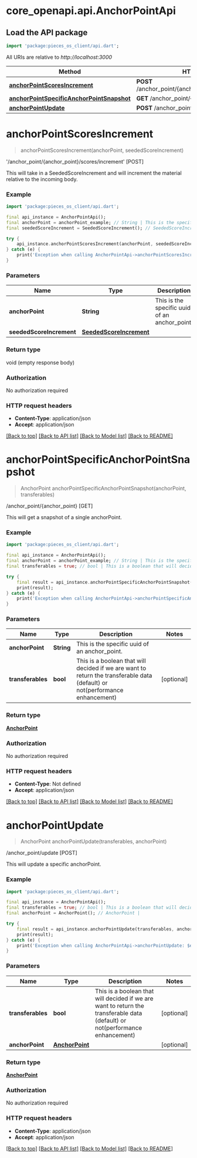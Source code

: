# core_openapi.api.AnchorPointApi

## Load the API package
```dart
import 'package:pieces_os_client/api.dart';
```

All URIs are relative to *http://localhost:3000*

Method | HTTP request | Description
------------- | ------------- | -------------
[**anchorPointScoresIncrement**](AnchorPointApi.md#anchorpointscoresincrement) | **POST** /anchor_point/{anchor_point}/scores/increment | '/anchor_point/{anchor_point}/scores/increment' [POST]
[**anchorPointSpecificAnchorPointSnapshot**](AnchorPointApi.md#anchorpointspecificanchorpointsnapshot) | **GET** /anchor_point/{anchor_point} | /anchor_point/{anchor_point} [GET]
[**anchorPointUpdate**](AnchorPointApi.md#anchorpointupdate) | **POST** /anchor_point/update | /anchor_point/update [POST]


# **anchorPointScoresIncrement**
> anchorPointScoresIncrement(anchorPoint, seededScoreIncrement)

'/anchor_point/{anchor_point}/scores/increment' [POST]

This will take in a SeededScoreIncrement and will increment the material relative to the incoming body.

### Example
```dart
import 'package:pieces_os_client/api.dart';

final api_instance = AnchorPointApi();
final anchorPoint = anchorPoint_example; // String | This is the specific uuid of an anchor_point.
final seededScoreIncrement = SeededScoreIncrement(); // SeededScoreIncrement | 

try {
    api_instance.anchorPointScoresIncrement(anchorPoint, seededScoreIncrement);
} catch (e) {
    print('Exception when calling AnchorPointApi->anchorPointScoresIncrement: $e\n');
}
```

### Parameters

Name | Type | Description  | Notes
------------- | ------------- | ------------- | -------------
 **anchorPoint** | **String**| This is the specific uuid of an anchor_point. | 
 **seededScoreIncrement** | [**SeededScoreIncrement**](SeededScoreIncrement.md)|  | [optional] 

### Return type

void (empty response body)

### Authorization

No authorization required

### HTTP request headers

 - **Content-Type**: application/json
 - **Accept**: application/json

[[Back to top]](#) [[Back to API list]](../README.md#documentation-for-api-endpoints) [[Back to Model list]](../README.md#documentation-for-models) [[Back to README]](../README.md)

# **anchorPointSpecificAnchorPointSnapshot**
> AnchorPoint anchorPointSpecificAnchorPointSnapshot(anchorPoint, transferables)

/anchor_point/{anchor_point} [GET]

This will get a snapshot of a single anchorPoint.

### Example
```dart
import 'package:pieces_os_client/api.dart';

final api_instance = AnchorPointApi();
final anchorPoint = anchorPoint_example; // String | This is the specific uuid of an anchor_point.
final transferables = true; // bool | This is a boolean that will decided if we are want to return the transferable data (default) or not(performance enhancement)

try {
    final result = api_instance.anchorPointSpecificAnchorPointSnapshot(anchorPoint, transferables);
    print(result);
} catch (e) {
    print('Exception when calling AnchorPointApi->anchorPointSpecificAnchorPointSnapshot: $e\n');
}
```

### Parameters

Name | Type | Description  | Notes
------------- | ------------- | ------------- | -------------
 **anchorPoint** | **String**| This is the specific uuid of an anchor_point. | 
 **transferables** | **bool**| This is a boolean that will decided if we are want to return the transferable data (default) or not(performance enhancement) | [optional] 

### Return type

[**AnchorPoint**](AnchorPoint.md)

### Authorization

No authorization required

### HTTP request headers

 - **Content-Type**: Not defined
 - **Accept**: application/json

[[Back to top]](#) [[Back to API list]](../README.md#documentation-for-api-endpoints) [[Back to Model list]](../README.md#documentation-for-models) [[Back to README]](../README.md)

# **anchorPointUpdate**
> AnchorPoint anchorPointUpdate(transferables, anchorPoint)

/anchor_point/update [POST]

This will update a specific anchorPoint.

### Example
```dart
import 'package:pieces_os_client/api.dart';

final api_instance = AnchorPointApi();
final transferables = true; // bool | This is a boolean that will decided if we are want to return the transferable data (default) or not(performance enhancement)
final anchorPoint = AnchorPoint(); // AnchorPoint | 

try {
    final result = api_instance.anchorPointUpdate(transferables, anchorPoint);
    print(result);
} catch (e) {
    print('Exception when calling AnchorPointApi->anchorPointUpdate: $e\n');
}
```

### Parameters

Name | Type | Description  | Notes
------------- | ------------- | ------------- | -------------
 **transferables** | **bool**| This is a boolean that will decided if we are want to return the transferable data (default) or not(performance enhancement) | [optional] 
 **anchorPoint** | [**AnchorPoint**](AnchorPoint.md)|  | [optional] 

### Return type

[**AnchorPoint**](AnchorPoint.md)

### Authorization

No authorization required

### HTTP request headers

 - **Content-Type**: application/json
 - **Accept**: application/json

[[Back to top]](#) [[Back to API list]](../README.md#documentation-for-api-endpoints) [[Back to Model list]](../README.md#documentation-for-models) [[Back to README]](../README.md)

